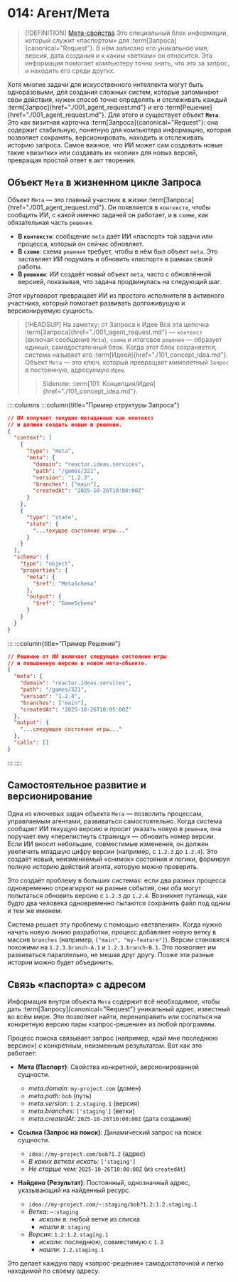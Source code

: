 # 014: Агент/Мета

> [!DEFINITION] [Мета-свойства](./000_glossary.md)
> Это специальный блок информации, который служит «паспортом» для :term[Запроса]{canonical="Request"}. В нём записано его уникальное имя, версия, дата создания и к каким «веткам» он относится. Эта информация помогает компьютеру точно знать, что это за запрос, и находить его среди других.



Хотя многие задачи для искусственного интеллекта могут быть одноразовыми, для создания сложных систем, которые запоминают свои действия, нужен способ точно определять и отслеживать каждый :term[Запрос]{href="./001_agent_request.md"} и его :term[Решение]{href="./001_agent_request.md"}. Для этого и существует объект **`Мета`**. Это как визитная карточка :term[Запроса]{canonical="Request"}: она содержит стабильную, понятную для компьютера информацию, которая позволяет сохранять, версионировать, находить и отслеживать историю запроса. Самое важное, что ИИ может сам создавать новые такие «визитки» или создавать их «копии» для новых версий, превращая простой ответ в акт творения.

## Объект `Мета` в жизненном цикле Запроса

Объект `Мета` — это главный участник в жизни :term[Запроса]{href="./001_agent_request.md"}. Он появляется в `контексте`, чтобы сообщить ИИ, с какой именно задачей он работает, и в `схеме`, как обязательная часть `решения`.

- **В `контексте`**: сообщение `meta` даёт ИИ «паспорт» той задачи или процесса, который он сейчас обновляет.
- **В `схеме`**: схема `решения` требует, чтобы в нём был объект `meta`. Это заставляет ИИ подумать и обновить «паспорт» в рамках своей работы.
- **В `решении`**: ИИ создаёт новый объект `meta`, часто с обновлённой версией, показывая, что задача продвинулась на следующий шаг.

Этот круговорот превращает ИИ из простого исполнителя в активного участника, который помогает развивать долгоживущую и версионируемую сущность.

> [!HEADSUP] На заметку: от Запроса к Идее
> Вся эта цепочка :term[Запроса]{href="./001_agent_request.md"} — `контекст` (включая сообщение `Meta`), `схема` и итоговое `решение` — образует единый, самодостаточный блок. Когда этот блок сохраняется, система называет его :term[Идеей]{href="./101_concept_idea.md"}. Объект `Мета` — это ключ, который превращает мимолётный `Запрос` в постоянную, адресуемую `Идею`.
>
> > Sidenote:
> > :term[101: Концепция/Идея]{href="./101_concept_idea.md"}.

::::columns
:::column{title="Пример структуры Запроса"}

```json
// ИИ получает текущие метаданные как контекст
// и должен создать новые в решении.
{
  "context": [
    {
      "type": "meta",
      "meta": {
        "domain": "reactor.ideas.services",
        "path": "/games/321",
        "version": "1.2.3",
        "branches": ["main"],
        "createdAt": "2025-10-26T10:00:00Z"
      }
    },
    {
      "type": "state",
      "state": {
        "...текущее состояние игры..."
      }
    }
  ],
  "schema": {
    "type": "object",
    "properties": {
      "meta": {
        "$ref": "MetaSchema"
      },
      "output": {
        "$ref": "GameSchema"
      }
    }
  }
}
```

:::
:::column{title="Пример Решения"}

```json
// Решение от ИИ включает следующее состояние игры
// и повышенную версию в новом мета-объекте.
{
  "meta": {
    "domain": "reactor.ideas.services",
    "path": "/games/321",
    "version": "1.2.4",
    "branches": ["main"],
    "createdAt": "2025-10-26T10:05:00Z"
  },
  "output": {
    "...следующее состояние игры..."
  },
  "calls": []
}
```

:::
::::

## Самостоятельное развитие и версионирование

Одна из ключевых задач объекта `Мета` — позволить процессам, управляемым агентами, развиваться самостоятельно. Когда система сообщает ИИ текущую версию и просит указать новую в `решении`, она поручает ему «перелистнуть страницу» — обновить номер версии. Если ИИ вносит небольшие, совместимые изменения, он должен увеличить младшую цифру версии (например, с `1.2.3` до `1.2.4`). Это создаёт новый, неизменяемый «снимок» состояния и логики, формируя полную историю действий агента, которую можно проверить.



Это создаёт проблему в больших системах: если два разных процесса одновременно отреагируют на разные события, они оба могут попытаться обновить версию с `1.2.3` до `1.2.4`. Возникнет путаница, как будто два человека одновременно пытаются сохранить файл под одним и тем же именем.

Система решает эту проблему с помощью «ветвления». Когда нужно начать новую линию разработки, процесс добавляет новую ветку в массив `branches` (например, `["main", "my-feature"]`). Версии становятся похожими на `1.2.3.branch-A.1` и `1.2.3.branch-B.1`. Это позволяет им развиваться параллельно, не мешая друг другу. Позже эти разные истории можно будет объединить.



## Связь «паспорта» с адресом

Информация внутри объекта `Мета` содержит всё необходимое, чтобы дать :term[Запросу]{canonical="Request"} уникальный адрес, известный во всём мире. Это позволяет найти, перенаправить или сослаться на конкретную версию пары «запрос-решение» из любой программы.



Процесс поиска связывает запрос (например, «дай мне последнюю версию») с конкретным, неизменным результатом. Вот как это работает:

- **Мета (Паспорт)**: Свойства конкретной, версионированной сущности.
  - _meta.domain:_ `my-project.com` (домен)
  - _meta.path:_ `bob` (путь)
  - _meta.version:_ `1.2.staging.1` (версия)
  - _meta.branches:_ `['staging']` (ветки)
  - _meta.createdAt:_ `2025-10-26T10:00:00Z` (дата создания)

- **Ссылка (Запрос на поиск)**: Динамический запрос на поиск сущности.
  - `idea://my-project.com/bob?1.2` (адрес)
  - _В каких ветках искать:_ `['staging']`
  - _Не старше чем:_ `2025-10-26T10:00:00Z` (из `createdAt`)

- **Найдено (Результат)**: Постоянный, однозначный адрес, указывающий на найденный ресурс.
  - `idea://my-project.com/~:staging/bob?1.2:1.2.staging.1`
  - _Ветка:_ `~:staging`
    - _искали в:_ любой ветке из списка
    - _нашли в:_ `staging`
  - _Версия:_ `1.2:1.2.staging.1`
    - _искали:_ последнюю, совместимую с `1.2`
    - _нашли:_ `1.2.staging.1`

Это делает каждую пару «запрос-решение» самодостаточной и легко находимой по своему адресу.